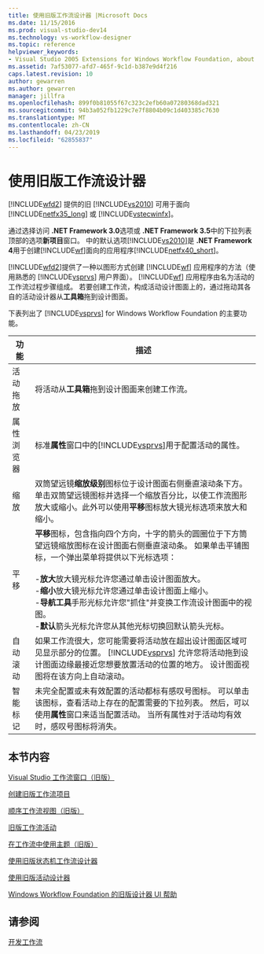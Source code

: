 ```yaml
---
title: 使用旧版工作流设计器 |Microsoft Docs
ms.date: 11/15/2016
ms.prod: visual-studio-dev14
ms.technology: vs-workflow-designer
ms.topic: reference
helpviewer_keywords:
- Visual Studio 2005 Extensions for Windows Workflow Foundation, about
ms.assetid: 7af53077-afd7-465f-9c1d-b387e9d4f216
caps.latest.revision: 10
author: gewarren
ms.author: gewarren
manager: jillfra
ms.openlocfilehash: 899f0b81055f67c323c2efb60a07280368dad321
ms.sourcegitcommit: 94b3a052fb1229c7e7f8804b09c1d403385c7630
ms.translationtype: MT
ms.contentlocale: zh-CN
ms.lasthandoff: 04/23/2019
ms.locfileid: "62855837"
---
```

# <a name="using-the-legacy-workflow-designer"></a>使用旧版工作流设计器
[!INCLUDE[wfd2](../includes/wfd2-md.md)] 提供的旧 [!INCLUDE[vs2010](../includes/vs2010-md.md)] 可用于面向 [!INCLUDE[netfx35_long](../includes/netfx35-long-md.md)] 或 [!INCLUDE[vstecwinfx](../includes/vstecwinfx-md.md)]。  
  
 通过选择访问 **.NET Framework 3.0**选项或 **.NET Framework 3.5**中的下拉列表顶部的选项**新项目**窗口。 中的默认选项[!INCLUDE[vs2010](../includes/vs2010-md.md)]是 **.NET Framework 4**用于创建[!INCLUDE[wf](../includes/wf-md.md)]面向的应用程序[!INCLUDE[netfx40_short](../includes/netfx40-short-md.md)]。  
  
 [!INCLUDE[wfd2](../includes/wfd2-md.md)]提供了一种以图形方式创建 [!INCLUDE[wf](../includes/wf-md.md)] 应用程序的方法（使用熟悉的 [!INCLUDE[vsprvs](../includes/vsprvs-md.md)] 用户界面）。 [!INCLUDE[wf](../includes/wf-md.md)] 应用程序由名为活动的工作流过程步骤组成。 若要创建工作流，构成活动设计图面上的，通过拖动其各自的活动设计器从**工具箱**拖到设计图面。  
  
 下表列出了 [!INCLUDE[vsprvs](../includes/vsprvs-md.md)] for Windows Workflow Foundation 的主要功能。  
  
|功能|描述|  
|-------------|-----------------|  
|活动拖放|将活动从**工具箱**拖到设计图面来创建工作流。|  
|属性浏览器|标准**属性**窗口中的[!INCLUDE[vsprvs](../includes/vsprvs-md.md)]用于配置活动的属性。|  
|缩放|双筒望远镜**缩放级别**图标位于设计图面右侧垂直滚动条下方。 单击双筒望远镜图标并选择一个缩放百分比，以使工作流图形放大或缩小。此外可以使用**平移**图标放大镜光标选项来放大和缩小。|  
|平移|**平移**图标，包含指向四个方向，十字的箭头的圆圈位于下方筒望远镜缩放图标在设计图面右侧垂直滚动条。 如果单击平铺图标，一个弹出菜单将提供以下光标选项：<br /><br /> -**放大**放大镜光标允许您通过单击设计图面放大。<br />-**缩小**放大镜光标允许您通过单击设计图面上缩小。<br />-**导航工具**手形光标允许您"抓住"并变换工作流设计图面中的视图。<br />-**默认**箭头光标允许您从其他光标切换回默认箭头光标。|  
|自动滚动|如果工作流很大，您可能需要将活动放在超出设计图面区域可见显示部分的位置。 [!INCLUDE[vsprvs](../includes/vsprvs-md.md)] 允许您将活动拖到设计图面边缘最接近您想要放置活动的位置的地方。 设计图面视图将在该方向上自动滚动。|  
|智能标记|未完全配置或未有效配置的活动都标有感叹号图标。 可以单击该图标，查看活动上存在的配置需要的下拉列表。 然后，可以使用**属性**窗口来适当配置活动。 当所有属性对于活动均有效时，感叹号图标将消失。|  
  
## <a name="in-this-section"></a>本节内容  
 [Visual Studio 工作流窗口（旧版）](../workflow-designer/visual-studio-workflow-windows-legacy.md)  
  
 [创建旧版工作流项目](../workflow-designer/creating-legacy-workflow-projects.md)  
  
 [顺序工作流视图（旧版）](../workflow-designer/sequential-workflow-views-legacy.md)  
  
 [旧版工作流活动](../workflow-designer/legacy-workflow-activities.md)  
  
 [在工作流中使用主题（旧版）](../workflow-designer/using-themes-in-workflows-legacy.md)  
  
 [使用旧版状态机工作流设计器](../workflow-designer/using-the-legacy-state-machine-workflow-designer.md)  
  
 [使用旧版活动设计器](../workflow-designer/using-the-legacy-activity-designer.md)  
  
 [Windows Workflow Foundation 的旧版设计器 UI 帮助](../workflow-designer/legacy-designer-for-windows-workflow-foundation-ui-help.md)  
  
## <a name="see-also"></a>请参阅  
 [开发工作流](http://go.microsoft.com/fwlink?LinkID=65010)